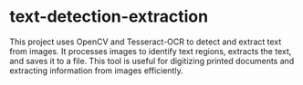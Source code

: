 # text-detection-extraction
This project uses OpenCV and Tesseract-OCR to detect and extract text from images. It processes images to identify text regions, extracts the text, and saves it to a file. This tool is useful for digitizing printed documents and extracting information from images efficiently.
